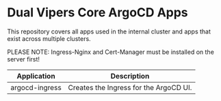 # Dual Vipers Core ArgoCD Apps

This repository covers all apps used in the internal cluster and apps that exist across multiple clusters.

PLEASE NOTE: Ingress-Nginx and Cert-Manager must be installed on the server first!

| Application    | Description                            |
| -------------- | -------------------------------------- |
| argocd-ingress | Creates the Ingress for the ArgoCD UI. |
